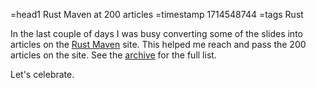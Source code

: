 =head1 Rust Maven at 200 articles
=timestamp 1714548744
=tags Rust



In the last couple of days I was busy converting some of the slides into articles on the  [Rust Maven](https://rust.code-maven.com/) site.
This helped me reach and pass the 200 articles on the site. See the [archive](https://rust.code-maven.com/archive) for the full list.

Let's celebrate.




